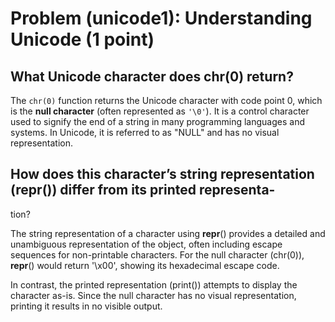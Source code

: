 # Problem (unicode1): Understanding Unicode (1 point)

## What Unicode character does chr(0) return?

The `chr(0)` function returns the Unicode character with code point 0, which is the **null character** (often represented as `'\0'`). It is a control character used to signify the end of a string in many programming languages and systems. In Unicode, it is referred to as "NULL" and has no visual representation.

## How does this character’s string representation (__repr__()) differ from its printed representa-
tion?

The string representation of a character using __repr__() provides a detailed and unambiguous representation of the object, often including escape sequences for non-printable characters. For the null character (chr(0)), __repr__() would return '\x00', showing its hexadecimal escape code.

In contrast, the printed representation (print()) attempts to display the character as-is. Since the null character has no visual representation, printing it results in no visible output.